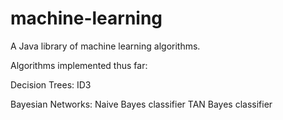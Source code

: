 machine-learning
================

A Java library of machine learning algorithms.


Algorithms implemented thus far:

Decision Trees:
    ID3
    
Bayesian Networks:
    Naive Bayes classifier
    TAN Bayes classifier
    



